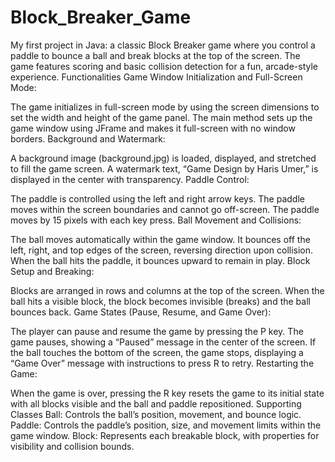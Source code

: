 # Block_Breaker_Game
My first project in Java: a classic Block Breaker game where you control a paddle to bounce a ball and break blocks at the top of the screen. The game features scoring and basic collision detection for a fun, arcade-style experience.
Functionalities
Game Window Initialization and Full-Screen Mode:

The game initializes in full-screen mode by using the screen dimensions to set the width and height of the game panel.
The main method sets up the game window using JFrame and makes it full-screen with no window borders.
Background and Watermark:

A background image (background.jpg) is loaded, displayed, and stretched to fill the game screen.
A watermark text, “Game Design by Haris Umer,” is displayed in the center with transparency.
Paddle Control:

The paddle is controlled using the left and right arrow keys.
The paddle moves within the screen boundaries and cannot go off-screen.
The paddle moves by 15 pixels with each key press.
Ball Movement and Collisions:

The ball moves automatically within the game window.
It bounces off the left, right, and top edges of the screen, reversing direction upon collision.
When the ball hits the paddle, it bounces upward to remain in play.
Block Setup and Breaking:

Blocks are arranged in rows and columns at the top of the screen.
When the ball hits a visible block, the block becomes invisible (breaks) and the ball bounces back.
Game States (Pause, Resume, and Game Over):

The player can pause and resume the game by pressing the P key.
The game pauses, showing a “Paused” message in the center of the screen.
If the ball touches the bottom of the screen, the game stops, displaying a “Game Over” message with instructions to press R to retry.
Restarting the Game:

When the game is over, pressing the R key resets the game to its initial state with all blocks visible and the ball and paddle repositioned.
Supporting Classes
Ball: Controls the ball’s position, movement, and bounce logic.
Paddle: Controls the paddle’s position, size, and movement limits within the game window.
Block: Represents each breakable block, with properties for visibility and collision bounds.
